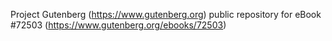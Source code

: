 Project Gutenberg (https://www.gutenberg.org) public repository
for eBook #72503 (https://www.gutenberg.org/ebooks/72503)
